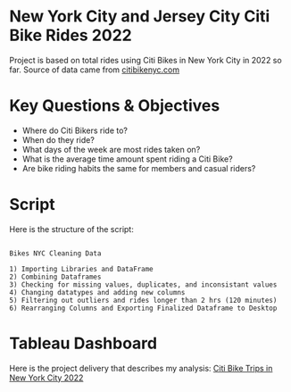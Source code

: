 # New York City and Jersey City Citi Bike Rides 2022

Project is based on total rides using Citi Bikes in New York City in 2022 so far. Source of data came from [citibikenyc.com](https://ride.citibikenyc.com/system-data)

# Key Questions & Objectives

* Where do Citi Bikers ride to? 
* When do they ride? 
* What days of the week are most rides taken on? 
* What is the average time amount spent riding a Citi Bike?
* Are bike riding habits the same for members and casual riders?

# Script

Here is the structure of the script:

```

Bikes NYC Cleaning Data

1) Importing Libraries and DataFrame
2) Combining Dataframes
3) Checking for missing values, duplicates, and inconsistant values
4) Changing datatypes and adding new columns
5) Filtering out outliers and rides longer than 2 hrs (120 minutes)
6) Rearranging Columns and Exporting Finalized Dataframe to Desktop

```
# Tableau Dashboard

Here is the project delivery that describes my analysis: [Citi Bike Trips in New York City 2022](https://public.tableau.com/app/profile/matthew3308/viz/CitiBikeTripsinNewYorkCity2022/Dashboard1)
